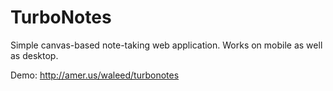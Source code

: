 # TurboNotes

Simple canvas-based note-taking web application. Works on mobile as well as desktop.

Demo: http://amer.us/waleed/turbonotes
